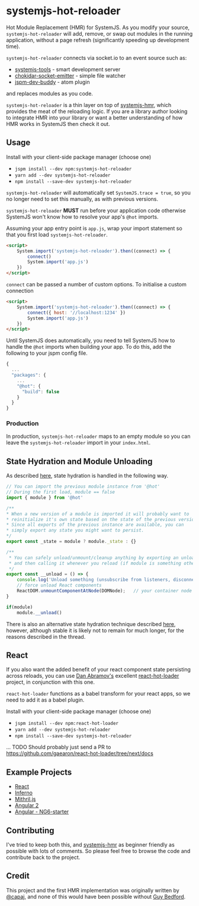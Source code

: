 # systemjs-hot-reloader
Hot Module Replacement (HMR) for SystemJS. As you modify your source, `systemjs-hot-reloader` will add, remove, or swap out modules in the running application, without a page refresh (significantly speeding up development time).

`systemjs-hot-reloader` connects via socket.io to an event source such as:
- [systemjs-tools](https://github.com/alexisvincent/systemjs-tools) - smart development server
- [chokidar-socket-emitter](https://github.com/capaj/chokidar-socket-emitter) - simple file watcher
- [jspm-dev-buddy](https://atom.io/packages/jspm-dev-buddy) - atom plugin

and replaces modules as you code.

`systemjs-hot-reloader` is a thin layer on top of [systemjs-hmr](https://github.com/alexisvincent/systemjs-hmr), which provides the meat of the reloading logic. If you are a library author looking to integrate HMR into your library or want a better understanding of how HMR works in SystemJS then check it out.

## Usage
Install with your client-side package manager (choose one)
- `jspm install --dev npm:systemjs-hot-reloader`
- `yarn add --dev systemjs-hot-reloader`
- `npm install --save-dev systemjs-hot-reloader`

`systemjs-hot-reloader` will automatically set `SystemJS.trace = true`, so you no longer
need to set this manually, as with previous versions.

`systemjs-hot-reloader` **MUST** run before your application code otherwise SystemJS
won't know how to resolve your app's `@hot` imports.

Assuming your app entry point is `app.js`, wrap your import statement so that you first load `systemjs-hot-reloader`.

```html
<script>
    System.import('systemjs-hot-reloader').then((connect) => {
        connect()
        System.import('app.js')
    })
</script>
```

`connect` can be passed a number of custom options. To initialise a custom connection

```html
<script>
    System.import('systemjs-hot-reloader').then((connect) => {
        connect({ host: '//localhost:1234' })
        System.import('app.js')
    })
</script>
```

Until SystemJS does automatically, you need to tell SystemJS how to handle
the `@hot` imports when building your app. To do this, add the following to
your jspm config file.

```js
{
  ...
  "packages": {
    ...
    "@hot": {
      "build": false
    }
  }
}
```

### Production
In production, `systemjs-hot-reloader` maps to an empty module so you can leave
the `systemjs-hot-reloader` import in your `index.html`.

## State Hydration and Module Unloading
As described [here](https://github.com/alexisvincent/systemjs-hmr#state-hydration-and-safe-unloads), state hydration is handled in the following way.

```javascript
// You can import the previous module instance from '@hot'
// During the first load, module == false
import { module } from '@hot'

/**
* When a new version of a module is imported it will probably want to
* reinitialize it's own state based on the state of the previous version.
* Since all exports of the previous instance are available, you can
* simply export any state you might want to persist.
*/
export const _state = module ? module._state : {}

/**
 * You can safely unload/unmount/cleanup anything by exporting an unload function
 * and then calling it whenever you reload (if module is something other then false)
 */
export const __unload = () => {
    console.log('Unload something (unsubscribe from listeners, disconnect from socket, etc...)')
    // force unload React components
    ReactDOM.unmountComponentAtNode(DOMNode);	// your container node
}

if(module)
    module.__unload()
```

There is also an alternative state hydration technique described [here](https://github.com/alexisvincent/systemjs-hmr/issues/2#issuecomment-258653791), however,
although stable it is likely not to remain for much longer, for the reasons described in the thread.

## React
If you also want the added benefit of your react component state persisting across
reloads, you can use [Dan Abramov's](https://github.com/gaearon) excellent [react-hot-loader](https://github.com/gaearon/react-hot-loader) project, in conjunction with this one.

`react-hot-loader` functions as a babel transform for your react apps, so we need to add it as a babel plugin.

Install with your client-side package manager (choose one)
- `jspm install --dev npm:react-hot-loader`
- `yarn add --dev systemjs-hot-reloader`
- `npm install --save-dev systemjs-hot-reloader`

... TODO Should probably just send a PR to https://github.com/gaearon/react-hot-loader/tree/next/docs

## Example Projects
- [React](https://github.com/capaj/jspm-react)
- [Inferno](https://github.com/capaj/jspm-inferno)
- [Mithril.js](https://github.com/capaj/jspm-mithril)
- [Angular 2](https://github.com/capaj/jspm-ng2)
- [Angular - NG6-starter](https://github.com/capaj/NG6-starter)

## Contributing
I've tried to keep both this, and [systemjs-hmr](https://github.com/alexisvincent/systemjs-hmr) as beginner friendly as possible with lots of comments. So please feel free to browse the code and contribute back to the project.

## Credit
This project and the first HMR implementation was originally written by [@capaj](https://github.com/capaj), and none of this would have been possible without [Guy Bedford](https://github.com/guybedford).

